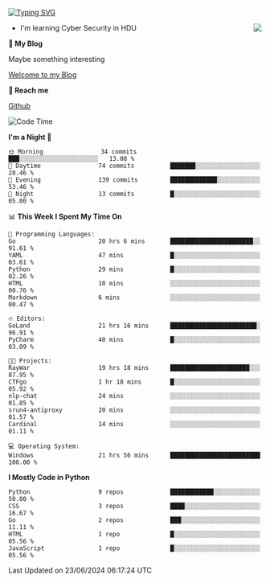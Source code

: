 [![Typing SVG](https://readme-typing-svg.herokuapp.com?font=Fira+Code&pause=1000&random=false&width=450&height=60&lines=Hello+%F0%9F%91%8B%F0%9F%8F%BB;I'm+JBNRZ)](https://git.io/typing-svg)

<a href="#">
  <img align="right" src="https://github-readme-stats.vercel.app/api?username=JBNRZ&show_icons=true&bg_color=15,f2f7fd,E0EAFC" />
</a>

- I'm learning Cyber Security in HDU

 **🌱 My Blog**

Maybe something interesting

[Welcome to my Blog](https://jbnrz.com.cn/)

 **💬 Reach me** 

[Github](https://github.com/JBNRZ)


<!--START_SECTION:waka-->
![Code Time](http://img.shields.io/badge/Code%20Time-556%20hrs-blue)

**I'm a Night 🦉** 

```text
🌞 Morning                34 commits          ███░░░░░░░░░░░░░░░░░░░░░░   13.08 % 
🌆 Daytime                74 commits          ███████░░░░░░░░░░░░░░░░░░   28.46 % 
🌃 Evening                139 commits         █████████████░░░░░░░░░░░░   53.46 % 
🌙 Night                  13 commits          █░░░░░░░░░░░░░░░░░░░░░░░░   05.00 % 
```


📊 **This Week I Spent My Time On** 

```text
💬 Programming Languages: 
Go                       20 hrs 6 mins       ███████████████████████░░   91.61 % 
YAML                     47 mins             █░░░░░░░░░░░░░░░░░░░░░░░░   03.61 % 
Python                   29 mins             █░░░░░░░░░░░░░░░░░░░░░░░░   02.26 % 
HTML                     10 mins             ░░░░░░░░░░░░░░░░░░░░░░░░░   00.76 % 
Markdown                 6 mins              ░░░░░░░░░░░░░░░░░░░░░░░░░   00.47 % 

🔥 Editors: 
GoLand                   21 hrs 16 mins      ████████████████████████░   96.91 % 
PyCharm                  40 mins             █░░░░░░░░░░░░░░░░░░░░░░░░   03.09 % 

🐱‍💻 Projects: 
RayWar                   19 hrs 18 mins      ██████████████████████░░░   87.95 % 
CTFgo                    1 hr 18 mins        █░░░░░░░░░░░░░░░░░░░░░░░░   05.92 % 
nlp-chat                 24 mins             ░░░░░░░░░░░░░░░░░░░░░░░░░   01.85 % 
srun4-antiproxy          20 mins             ░░░░░░░░░░░░░░░░░░░░░░░░░   01.57 % 
Cardinal                 14 mins             ░░░░░░░░░░░░░░░░░░░░░░░░░   01.11 % 

💻 Operating System: 
Windows                  21 hrs 56 mins      █████████████████████████   100.00 % 
```

**I Mostly Code in Python** 

```text
Python                   9 repos             ████████████░░░░░░░░░░░░░   50.00 % 
CSS                      3 repos             ████░░░░░░░░░░░░░░░░░░░░░   16.67 % 
Go                       2 repos             ███░░░░░░░░░░░░░░░░░░░░░░   11.11 % 
HTML                     1 repo              █░░░░░░░░░░░░░░░░░░░░░░░░   05.56 % 
JavaScript               1 repo              █░░░░░░░░░░░░░░░░░░░░░░░░   05.56 % 
```




 Last Updated on 23/06/2024 06:17:24 UTC
<!--END_SECTION:waka-->
